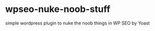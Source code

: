 wpseo-nuke-noob-stuff
=====================

simple wordpress plugin to nuke the noob things in WP SEO by Yoast
